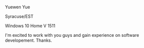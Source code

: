 Yuewen Yue

Syracuse/EST

Windows 10 Home V 1511

I'm excited to work with you guys and gain experience on software developement. Thanks.
